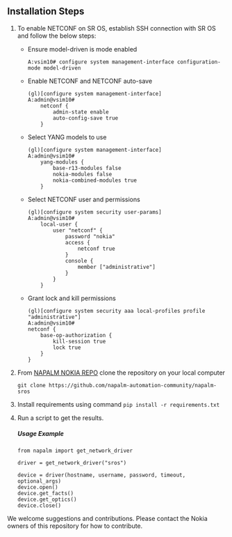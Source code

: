 ## Installation Steps

1) To enable NETCONF on SR OS, establish SSH connection with SR OS and follow the below steps:
    - Ensure model-driven is mode enabled
         ```
       A:vsim10# configure system management-interface configuration-mode model-driven
        ```
    - Enable NETCONF and NETCONF auto-save
        ```
        (gl)[configure system management-interface]
        A:admin@vsim10#
            netconf {
                admin-state enable
                auto-config-save true
            }
        ```
    - Select YANG models to use
        ```
        (gl)[configure system management-interface]
        A:admin@vsim10#
            yang-modules {
                base-r13-modules false
                nokia-modules false
                nokia-combined-modules true
            }
        ```
    - Select NETCONF user and permissions 
        ```
        (gl)[configure system security user-params]
        A:admin@vsim10#
            local-user {
                user "netconf" {
                    password "nokia"
                    access {
                        netconf true
                    }
                    console {
                        member ["administrative"]
                    }
                }
            }
        ```
    - Grant lock and kill permissions
        ```
        (gl)[configure system security aaa local-profiles profile "administrative"]
        A:admin@vsim10#
        netconf {
            base-op-authorization {
                kill-session true
                lock true
            }
        }
       ```   

2) From [NAPALM NOKIA REPO](https://github.com/napalm-automation-community/napalm-sros) clone the repository on your local computer
    ```
   git clone https://github.com/napalm-automation-community/napalm-sros
   ``` 
   
3) Install requirements using command `pip install -r requirements.txt` 
4) Run a script to get the results.
   ##### Usage Example
    ```
    from napalm import get_network_driver

    driver = get_network_driver("sros")

    device = driver(hostname, username, password, timeout, optional_args)
    device.open()
    device.get_facts()
    device.get_optics()
    device.close()
   ```
 

We welcome suggestions and contributions. Please contact the Nokia owners of this repository for how to contribute.

